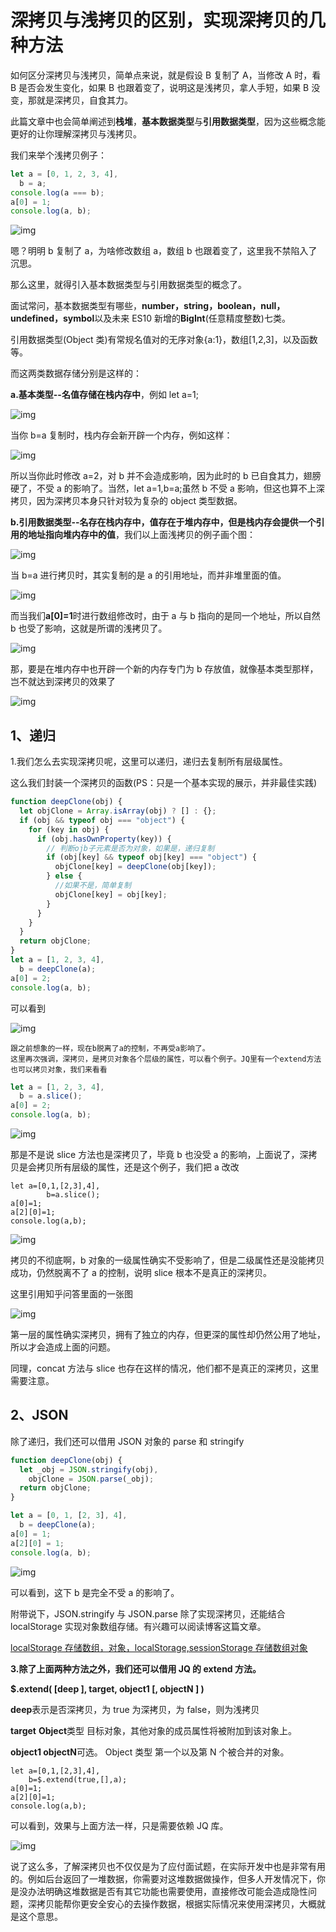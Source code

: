 # 深拷贝与浅拷贝的区别，实现深拷贝的几种方法

如何区分深拷贝与浅拷贝，简单点来说，就是假设 B 复制了 A，当修改 A 时，看 B 是否会发生变化，如果 B 也跟着变了，说明这是浅拷贝，拿人手短，如果 B 没变，那就是深拷贝，自食其力。

此篇文章中也会简单阐述到**栈堆**，**基本数据类型**与**引用数据类型**，因为这些概念能更好的让你理解深拷贝与浅拷贝。

我们来举个浅拷贝例子：

```js
let a = [0, 1, 2, 3, 4],
  b = a;
console.log(a === b);
a[0] = 1;
console.log(a, b);
```

![img](https://images2018.cnblogs.com/blog/1213309/201711/1213309-20171124114023703-1953539844.png)

嗯？明明 b 复制了 a，为啥修改数组 a，数组 b 也跟着变了，这里我不禁陷入了沉思。

那么这里，就得引入基本数据类型与引用数据类型的概念了。

面试常问，基本数据类型有哪些，**number，string，boolean，null，undefined，symbol**以及未来 ES10 新增的**BigInt**(任意精度整数)七类。

引用数据类型(Object 类)有常规名值对的无序对象{a:1}，数组[1,2,3]，以及函数等。

而这两类数据存储分别是这样的：

**a.基本类型--名值存储在栈内存中**，例如 let a=1;

![img](https://images2018.cnblogs.com/blog/1213309/201711/1213309-20171124130901890-511917244.jpg)

当你 b=a 复制时，栈内存会新开辟一个内存，例如这样：

![img](https://images2018.cnblogs.com/blog/1213309/201711/1213309-20171124131822437-430949998.jpg)

所以当你此时修改 a=2，对 b 并不会造成影响，因为此时的 b 已自食其力，翅膀硬了，不受 a 的影响了。当然，let a=1,b=a;虽然 b 不受 a 影响，但这也算不上深拷贝，因为深拷贝本身只针对较为复杂的 object 类型数据。

**b.引用数据类型--名存在栈内存中，值存在于堆内存中，但是栈内存会提供一个引用的地址指向堆内存中的值**，我们以上面浅拷贝的例子画个图：

![img](https://images2018.cnblogs.com/blog/1213309/201711/1213309-20171124133428359-1292133331.jpg)

当 b=a 进行拷贝时，其实复制的是 a 的引用地址，而并非堆里面的值。

![img](https://images2018.cnblogs.com/blog/1213309/201711/1213309-20171124133647796-1390255671.jpg)

而当我们**a[0]=1**时进行数组修改时，由于 a 与 b 指向的是同一个地址，所以自然 b 也受了影响，这就是所谓的浅拷贝了。

![img](https://images2018.cnblogs.com/blog/1213309/201711/1213309-20171124133934328-67216865.jpg)

那，要是在堆内存中也开辟一个新的内存专门为 b 存放值，就像基本类型那样，岂不就达到深拷贝的效果了

![img](https://images2018.cnblogs.com/blog/1213309/201711/1213309-20171124140906203-2099568933.jpg)

## 1、递归

1.我们怎么去实现深拷贝呢，这里可以递归，递归去复制所有层级属性。

这么我们封装一个深拷贝的函数(PS：只是一个基本实现的展示，并非最佳实践)

```js
function deepClone(obj) {
  let objClone = Array.isArray(obj) ? [] : {};
  if (obj && typeof obj === "object") {
    for (key in obj) {
      if (obj.hasOwnProperty(key)) {
        // 判断ojb子元素是否为对象，如果是，递归复制
        if (obj[key] && typeof obj[key] === "object") {
          objClone[key] = deepClone(obj[key]);
        } else {
          //如果不是，简单复制
          objClone[key] = obj[key];
        }
      }
    }
  }
  return objClone;
}
let a = [1, 2, 3, 4],
  b = deepClone(a);
a[0] = 2;
console.log(a, b);
```

可以看到

![img](https://images2018.cnblogs.com/blog/1213309/201711/1213309-20171124150159328-1822188798.png)

```
跟之前想象的一样，现在b脱离了a的控制，不再受a影响了。
这里再次强调，深拷贝，是拷贝对象各个层级的属性，可以看个例子。JQ里有一个extend方法也可以拷贝对象，我们来看看
```

```js
let a = [1, 2, 3, 4],
  b = a.slice();
a[0] = 2;
console.log(a, b);
```

![img](https://img2018.cnblogs.com/blog/1213309/201901/1213309-20190104110942355-1759190443.png)

那是不是说 slice 方法也是深拷贝了，毕竟 b 也没受 a 的影响，上面说了，深拷贝是会拷贝所有层级的属性，还是这个例子，我们把 a 改改

```
let a=[0,1,[2,3],4],
        b=a.slice();
a[0]=1;
a[2][0]=1;
console.log(a,b);
```

![img](https://images2018.cnblogs.com/blog/1213309/201711/1213309-20171124151701468-1088435237.png)

拷贝的不彻底啊，b 对象的一级属性确实不受影响了，但是二级属性还是没能拷贝成功，仍然脱离不了 a 的控制，说明 slice 根本不是真正的深拷贝。

这里引用知乎问答里面的一张图

![img](https://images2018.cnblogs.com/blog/1213309/201711/1213309-20171124153918375-1167444650.jpg)

第一层的属性确实深拷贝，拥有了独立的内存，但更深的属性却仍然公用了地址，所以才会造成上面的问题。

同理，concat 方法与 slice 也存在这样的情况，他们都不是真正的深拷贝，这里需要注意。

## 2、JSON

除了递归，我们还可以借用 JSON 对象的 parse 和 stringify

```js
function deepClone(obj) {
  let _obj = JSON.stringify(obj),
    objClone = JSON.parse(_obj);
  return objClone;
}

let a = [0, 1, [2, 3], 4],
  b = deepClone(a);
a[0] = 1;
a[2][0] = 1;
console.log(a, b);
```

![img](https://images2018.cnblogs.com/blog/1213309/201711/1213309-20171124154610578-1742013996.png)

可以看到，这下 b 是完全不受 a 的影响了。

附带说下，JSON.stringify 与 JSON.parse 除了实现深拷贝，还能结合 localStorage 实现对象数组存储。有兴趣可以阅读博客这篇文章。

[localStorage 存储数组，对象，localStorage,sessionStorage 存储数组对象](https://www.cnblogs.com/echolun/p/9088189.html)

**3.除了上面两种方法之外，我们还可以借用 JQ 的 extend 方法。**

**$.extend( [deep ], target, object1 [, objectN ] )**

**deep**表示是否深拷贝，为 true 为深拷贝，为 false，则为浅拷贝

**target** **Object**类型 目标对象，其他对象的成员属性将被附加到该对象上。

**object1 objectN**可选。 Object 类型 第一个以及第 N 个被合并的对象。

```
let a=[0,1,[2,3],4],
    b=$.extend(true,[],a);
a[0]=1;
a[2][0]=1;
console.log(a,b);
```

可以看到，效果与上面方法一样，只是需要依赖 JQ 库。

![img](https://images2018.cnblogs.com/blog/1213309/201711/1213309-20171124154610578-1742013996.png)

说了这么多，了解深拷贝也不仅仅是为了应付面试题，在实际开发中也是非常有用的。例如后台返回了一堆数据，你需要对这堆数据做操作，但多人开发情况下，你是没办法明确这堆数据是否有其它功能也需要使用，直接修改可能会造成隐性问题，深拷贝能帮你更安全安心的去操作数据，根据实际情况来使用深拷贝，大概就是这个意思。
